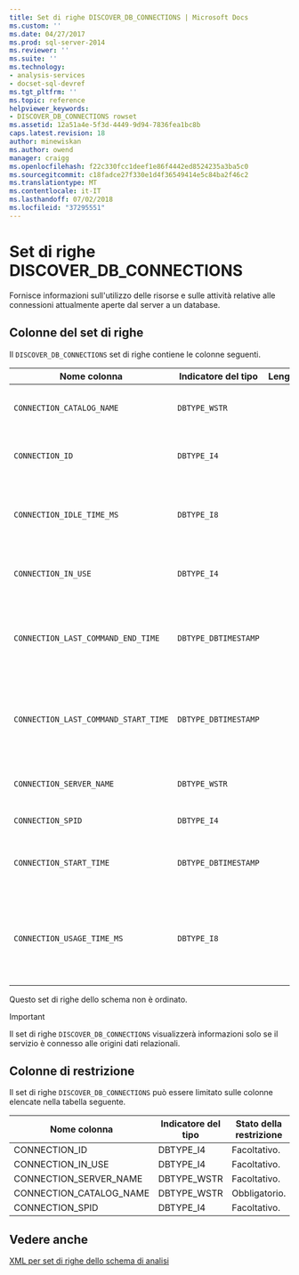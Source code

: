 ```yaml
---
title: Set di righe DISCOVER_DB_CONNECTIONS | Microsoft Docs
ms.custom: ''
ms.date: 04/27/2017
ms.prod: sql-server-2014
ms.reviewer: ''
ms.suite: ''
ms.technology:
- analysis-services
- docset-sql-devref
ms.tgt_pltfrm: ''
ms.topic: reference
helpviewer_keywords:
- DISCOVER_DB_CONNECTIONS rowset
ms.assetid: 12a51a4e-5f3d-4449-9d94-7836fea1bc8b
caps.latest.revision: 18
author: minewiskan
ms.author: owend
manager: craigg
ms.openlocfilehash: f22c330fcc1deef1e86f4442ed8524235a3ba5c0
ms.sourcegitcommit: c18fadce27f330e1d4f36549414e5c84ba2f46c2
ms.translationtype: MT
ms.contentlocale: it-IT
ms.lasthandoff: 07/02/2018
ms.locfileid: "37295551"
---
```

# <a name="discoverdbconnections-rowset"></a>Set di righe DISCOVER_DB_CONNECTIONS
  Fornisce informazioni sull'utilizzo delle risorse e sulle attività relative alle connessioni attualmente aperte dal server a un database.  
  
## <a name="rowset-columns"></a>Colonne del set di righe  
 Il `DISCOVER_DB_CONNECTIONS` set di righe contiene le colonne seguenti.  
  
|Nome colonna|Indicatore del tipo|Length|Description|  
|-----------------|--------------------|------------|-----------------|  
|`CONNECTION_CATALOG_NAME`|`DBTYPE_WSTR`||Nome del database attualmente connesso.|  
|`CONNECTION_ID`|`DBTYPE_I4`||Numero univoco che identifica la connessione.|  
|`CONNECTION_IDLE_TIME_MS`|`DBTYPE_I8`||Tempo di inattività, in millisecondi, dopo l'avvio della connessione.|  
|`CONNECTION_IN_USE`|`DBTYPE_I4`||Indica se la connessione è attiva (1) o inattiva (0).|  
|`CONNECTION_LAST_COMMAND_END_TIME`|`DBTYPE_DBTIMESTAMP`||Data e ora UTC del server in cui è terminata l'esecuzione dell'ultimo comando.|  
|`CONNECTION_LAST_COMMAND_START_TIME`|`DBTYPE_DBTIMESTAMP`||Data e ora UTC del server in cui è iniziata l'esecuzione dell'ultimo comando.|  
|`CONNECTION_SERVER_NAME`|`DBTYPE_WSTR`||Nome del server attualmente connesso.|  
|`CONNECTION_SPID`|`DBTYPE_I4`||ID della sessione.|  
|`CONNECTION_START_TIME`|`DBTYPE_DBTIMESTAMP`||Data e ora UTC del server in cui è iniziata la connessione.|  
|`CONNECTION_USAGE_TIME_MS`|`DBTYPE_I8`||Tempo di attività della connessione, in millisecondi, dopo l'avvio della connessione.|  
  
 Questo set di righe dello schema non è ordinato.  
  
> [!IMPORTANT]  
>  Il set di righe `DISCOVER_DB_CONNECTIONS` visualizzerà informazioni solo se il servizio è connesso alle origini dati relazionali.  
  
## <a name="restriction-columns"></a>Colonne di restrizione  
 Il set di righe `DISCOVER_DB_CONNECTIONS` può essere limitato sulle colonne elencate nella tabella seguente.  
  
|Nome colonna|Indicatore del tipo|Stato della restrizione|  
|-----------------|--------------------|-----------------------|  
|CONNECTION_ID|DBTYPE_I4|Facoltativo.|  
|CONNECTION_IN_USE|DBTYPE_I4|Facoltativo.|  
|CONNECTION_SERVER_NAME|DBTYPE_WSTR|Facoltativo.|  
|CONNECTION_CATALOG_NAME|DBTYPE_WSTR|Obbligatorio.|  
|CONNECTION_SPID|DBTYPE_I4|Facoltativo.|  
  
## <a name="see-also"></a>Vedere anche  
 [XML per set di righe dello schema di analisi](xml-for-analysis-schema-rowsets.md)  
  
  
